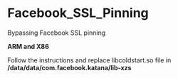 # Facebook_SSL_Pinning
Bypassing Facebook SSL pinning

**ARM and X86** 

Follow the instructions and replace libcoldstart.so file in **/data/data/com.facebook.katana/lib-xzs**
